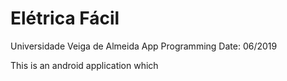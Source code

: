 # Elétrica Fácil
Universidade Veiga de Almeida
App Programming
Date: 06/2019

This is an android application which 
